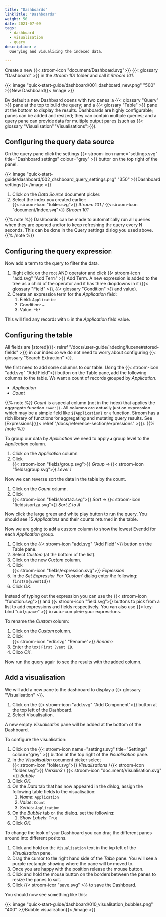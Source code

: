 ```yaml
---
title: "Dashboards"
linkTitle: "Dashboards"
weight: 50
date: 2021-07-09
tags: 
  - dashboard
  - visualisation
  - query
description: >
  Querying and visualising the indexed data.

---
```


Create a new {{< stroom-icon "document/Dashboard.svg">}} {{< glossary "Dashboard" >}} in the _Stroom 101_ folder and call it _Stroom 101_.

{{< image "quick-start-guide/dashboard/001_dashboard_new.png" "500" >}}New Dashboard{{< /image >}}

By default a new Dashboard opens with two panes; a {{< glossary "Query" >}} pane at the top to build the query; and a {{< glossary "Table" >}} pane at the bottom to display the results.
Dashboards are highly configurable; panes can be added and resized; they can contain multiple queries; and a query pane can provide data for multiple output panes (such as {{< glossary "Visualisation" "Visualisations">}}).


## Configuring the query data source

On the query pane click the settings {{< stroom-icon name="settings.svg" title="Dashboard settings" colour="grey"  >}} button on the top right of the panel.

{{< image "quick-start-guide/dashboard/002_dashboard_query_settings.png" "350" >}}Dashboard settings{{< /image >}}

1. Click on the _Data Source_ document picker.
1. Select the index you created earlier:  
   {{< stroom-icon "folder.svg">}} _Stroom 101_ / {{< stroom-icon "document/Index.svg">}} _Stroom 101_

{{% note %}}
Dashboards can be made to automatically run all queries when they are opened and/or to keep refreshing the query every N seconds.
This can be done in the Query settings dialog you used above.
{{% /note %}}


## Configuring the query expression

Now add a term to the query to filter the data.

1. Right click on the root AND operator and click {{< stroom-icon "add.svg" "Add Term" >}} Add Term.
  A new expression is added to the tree as a child of the operator and it has three dropdowns in it ({{< glossary "Field" >}}, {{< glossary "Condition" >}} and value).
1. Create an expression term for the _Application_ field:
    1. Field: `Application`
    1. Condition: `=`
    1. Value: `*b*`

This will find any records with `b` in the _Application_ field value.


## Configuring the table

All fields are [stored]({{< relref "/docs/user-guide/indexing/lucene#stored-fields" >}}) in our index so we do not need to worry about configuring {{< glossary "Search Extraction" >}}.

We first need to add some columns to our table.
Using the {{< stroom-icon "add.svg" "Add Field">}} button on the Table pane, add the following columns to the table.
We want a count of records grouped by _Application_.

* _Application_
* _Count_

{{% note %}}
_Count_ is a special column (not in the index) that applies the aggregate function `count()`.
All columns are actually just an expression which may be a simple field like `${Application}` or a function.
Stroom has a rich library of functions for aggregating and mutating query results.
See [Expressions]({{< relref "/docs/reference-section/expressions" >}}).
{{% /note %}}

To group our data by _Application_ we need to apply a group level to the _Application_ column.

1. Click on the _Application_ column
1. Click  
   {{< stroom-icon "fields/group.svg">}} _Group_ => {{< stroom-icon "fields/group.svg">}} _Level 1_

Now we can reverse sort the data in the table by the count.

1. Click on the _Count_ column.
1. Click  
   {{< stroom-icon "fields/sortaz.svg">}} _Sort_ => {{< stroom-icon "fields/sortza.svg">}} _Sort Z to A_

Now click the large green and white play button to run the query.
You should see 15 _Applications_ and their counts returned in the table.

Now we are going to add a custom column to show the lowest EventId for each _Application_ group.

1. Click on the {{< stroom-icon "add.svg" "Add Field">}} button on the Table pane.
1. Select _Custom_ (at the bottom of the list).
1. Click on the new _Custom_ column.
1. Click  
   {{< stroom-icon "fields/expression.svg">}} _Expression_
1. In the _Set Expression For 'Custom'_ dialog enter the following:  
   `first(${EventId})`
1. Click _OK_.

Instead of typing out the expression you can use the {{< stroom-icon "function.svg">}} and {{< stroom-icon "field.svg">}} buttons to pick from a list to add expressions and fields respectively.
You can also use {{< key-bind "ctrl,space" >}} to auto-complete your expressions.

To rename the _Custom_ column:

1. Click on the _Custom_ column.
1. Click  
   {{< stroom-icon "edit.svg" "Rename">}} _Rename_
1. Enter the text `First Event ID`.
1. Clico _OK_.

Now run the query again to see the results with the added column.

 
## Add a visualisation

We will add a new pane to the dashboard to display a {{< glossary "Visualisation" >}}.

1. Click on the {{< stroom-icon "add.svg" "Add Component">}} button at the top left of the Dashboard.
1. Select Visualisation.

A new empty _Visualisation_ pane will be added at the bottom of the Dashboard.

To configure the visualisation:

1. Click on the {{< stroom-icon name="settings.svg" title="Settings" colour="grey"  >}} button at the top right of the _Visualisation_ pane.
1. In the _Visualisation_ document picker select  
   {{< stroom-icon "folder.svg">}} _Visualisations_ / {{< stroom-icon "folder.svg">}} _Version3_ / {{< stroom-icon "document/Visualisation.svg" >}} _Bubble_
1. Click _OK_.
1. On the _Data_ tab that has now appeared in the dialog, assign the following table fields to the visualisation:
   1. _Name_: `Application`
   1. _Value_: `Count`
   1. _Series_: `Application`
1. On the _Bubble_ tab on the dialog, set the following:
   1. _Show Labels_: `True`
1. Click _OK_.

To change the look of your Dashboard you can drag the different panes around into different positons.

1. Click and hold on the `Visualisation` text in the top left of the _Visualisation_ pane.
1. Drag the cursor to the right hand side of the _Table_ pane.
   You will see a purple rectangle showing where the pane will be moved to.
1. Once you are happy with the position release the mouse button.
1. Click and hold the mouse button on the borders between the panes to resize the panes to suit.
1. Click {{< stroom-icon "save.svg" >}} to save the Dashboard.

You should now see something like this:

{{< image "quick-start-guide/dashboard/010_visualisation_bubbles.png" "400" >}}Bubble visualisation{{< /image >}}
